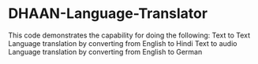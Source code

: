 # DHAAN-Language-Translator
This code demonstrates the capability for doing the following: Text to Text Language translation by converting from English to Hindi Text to audio Language translation by converting from English to German
